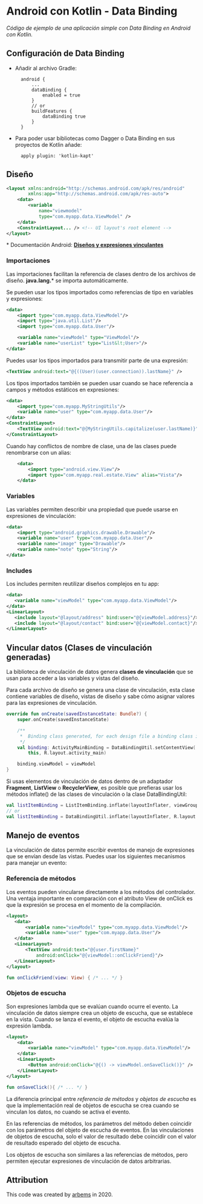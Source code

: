 # Android con Kotlin - Data Binding

*Código de ejemplo de una aplicación simple con Data Binding en Android con Kotlin.*

## Configuración de Data Binding

* Añadir al archivo Gradle:

        android {
            ...
            dataBinding {
                enabled = true
            }
            // or
            buildFeatures {
                dataBinding true
            }
        }

* Para poder usar bibliotecas como Dagger o Data Binding en sus proyectos de Kotlin añade:

        apply plugin: 'kotlin-kapt'
  
## Diseño
  
```xml
<layout xmlns:android="http://schemas.android.com/apk/res/android"
        xmlns:app="http://schemas.android.com/apk/res-auto">
    <data>
        <variable
            name="viewmodel"
            type="com.myapp.data.ViewModel" />
    </data>
    <ConstraintLayout... /> <!-- UI layout's root element -->
</layout>
```
\* Documentación Android: [**Diseños y expresiones vinculantes**](https://developer.android.com/topic/libraries/data-binding/expressions)

### Importaciones

Las importaciones facilitan la referencia de clases dentro de los archivos de diseño. **java.lang.*** se importa automáticamente.

Se pueden usar los tipos importados como referencias de tipo en variables y expresiones:

```xml
<data>
    <import type="com.myapp.data.ViewModel"/>
    <import type="java.util.List"/>
    <import type="com.myapp.data.User"/>

    <variable name="viewModel" type="ViewModel"/>
    <variable name="userList" type="List&lt;User>"/>
</data>
```
Puedes usar los tipos importados para transmitir parte de una expresión:
```xml
<TextView android:text="@{((User)(user.connection)).lastName}" />
```
Los tipos importados también se pueden usar cuando se hace referencia a campos y métodos estáticos en expresiones:
```xml
<data>
    <import type="com.myapp.MyStringUtils"/>
    <variable name="user" type="com.myapp.data.User"/>
</data>
<ConstraintLayout>
    <TextView android:text="@{MyStringUtils.capitalize(user.lastName)}" />
</ConstraintLayout>
```

Cuando hay conflictos de nombre de clase, una de las clases puede renombrarse con un alias:
```xml
    <data>
        <import type="android.view.View"/>
        <import type="com.myapp.real.estate.View" alias="Vista"/>
    </data>
```

### Variables

Las variables permiten describir una propiedad que puede usarse en expresiones de vinculación:

```xml
<data>
    <import type="android.graphics.drawable.Drawable"/>
    <variable name="user" type="com.myapp.data.User"/>
    <variable name="image" type="Drawable"/>
    <variable name="note" type="String"/>
</data>
```

### Includes

Los includes permiten reutilizar diseños complejos en tu app:
```xml
<data>
   <variable name="viewModel" type="com.myapp.data.ViewModel"/>
</data>
<LinearLayout>
   <include layout="@layout/address" bind:user="@{viewModel.address}"/>
   <include layout="@layout/contact" bind:user="@{viewModel.contact}"/>
</LinearLayout>
```

## Vincular datos (Clases de vinculación generadas)

La biblioteca de vinculación de datos genera **clases de vinculación** que se usan para acceder a las variables y vistas del diseño.

Para cada archivo de diseño se genera una clase de vinculación, esta clase contiene variables de diseño, vistas de diseño y sabe cómo asignar valores para las expresiones de vinculación.

```kotlin
override fun onCreate(savedInstanceState: Bundle?) {
    super.onCreate(savedInstanceState)

    /**
     *  Binding class generated, for each design file a binding class is generated.
     */
    val binding: ActivityMainBinding = DataBindingUtil.setContentView(
        this, R.layout.activity_main)

    binding.viewModel = viewModel
}
```

Si usas elementos de vinculación de datos dentro de un adaptador **Fragment**, **ListView** o **RecyclerView**, es posible que prefieras usar los métodos inflate() de las clases de vinculación o la clase DataBindingUtil:

```kotlin
val listItemBinding = ListItemBinding.inflate(layoutInflater, viewGroup, false)
// or
val listItemBinding = DataBindingUtil.inflate(layoutInflater, R.layout.list_item, viewGroup, false)
```

## Manejo de eventos

La vinculación de datos permite escribir eventos de manejo de expresiones que se envían desde las vistas.
Puedes usar los siguientes mecanismos para manejar un evento:

### Referencia de métodos

Los eventos pueden vincularse directamente a los métodos del controlador. Una ventaja importante en comparación con el atributo View de onClick es que la expresión se procesa en el momento de la compilación.

```xml
<layout>
   <data>
       <variable name="viewModel" type="com.myapp.data.ViewModel"/>
       <variable name="user" type="com.myapp.data.User"/>
   </data>
   <LinearLayout>
       <TextView android:text="@{user.firstName}"
           android:onClick="@{viewModel::onClickFriend}"/>
   </LinearLayout>
</layout>
```

```kotlin
fun onClickFriend(view: View) { /* ... */ }
```

### Objetos de escucha

Son expresiones lambda que se evalúan cuando ocurre el evento. La vinculación de datos siempre crea un objeto de escucha, que se establece en la vista. Cuando se lanza el evento, el objeto de escucha evalúa la expresión lambda.

```xml
<layout>
    <data>
        <variable name="viewModel" type="com.myapp.data.ViewModel"/>
    </data>
    <LinearLayout>
        <Button android:onClick="@{() -> viewModel.onSaveClick()}" />
    </LinearLayout>
</layout>
```

```kotlin
fun onSaveClick(){ /* ... */ }
```

La diferencia principal entre *referencia de métodos* y *objetos de escucha* es que la implementación real de objetos de escucha se crea cuando se vinculan los datos, no cuando se activa el evento.

En las referencias de métodos, los parámetros del método deben coincidir con los parámetros del objeto de escucha de eventos.
En las vinculaciones de objetos de escucha, solo el valor de resultado debe coincidir con el valor de resultado esperado del objeto de escucha.

Los objetos de escucha son similares a las referencias de métodos, pero permiten ejecutar expresiones de vinculación de datos arbitrarias.




## Attribution

This code was created by [arbems](https://github.com/arbems) in 2020.